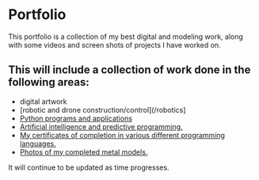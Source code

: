 # Portfolio
This portfolio is a collection of my best digital and modeling work, along with some videos and screen shots of projects I have worked on.

## This will include a collection of work done in the following areas:
- digital artwork
- [robotic and drone construction/control](/robotics]
- [Python programs and applications](/python/index.md)
- [Artificial intelligence and predictive programming.](/python/index.md)
- [My certificates of completion in various different programming languages.](/CodeAvengers/index.md)
- [Photos of my completed metal models.](/models/index.md)

It will continue to be updated as time progresses.
